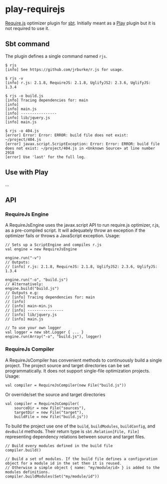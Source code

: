 play-requirejs
=========

[Require.js][require] optimizer plugin for [sbt][sbt]. Initially meant as a [Play][play] plugin but it is not
required to use it.

## Sbt command

The plugin defines a single command named `rjs`.

    $ rjs
    [info] See https://github.com/jrburke/r.js for usage.

    $ rjs -v
    [info] r.js: 2.1.8, RequireJS: 2.1.8, UglifyJS2: 2.3.6, UglifyJS: 1.3.4

    $ rjs -o build.js
    [info] Tracing dependencies for: main
    [info]
    [info] main.js
    [info] ----------------
    [info] lib/jquery.js
    [info] main.js

    $ rjs -o 404.js
    [error] Error: Error: ERROR: build file does not exist: ~/project/404.js
    [error] javax.script.ScriptException: Error: Error: ERROR: build file does not exist: ~/project/404.js in <Unknown Source> at line number 2918
    [error] Use 'last' for the full log.

## Use with Play

...

## API

### RequireJs Engine

A RequireJsEngine uses the javax.script API to run require.js optimizer, r.js, as a pre-compiled script. It will
adequately throw an exception if the optimizer fails or throws a JavaScript exception. Usage:

    // Sets up a ScriptEngine and compiles r.js
    val engine = new RequireJsEngine

    engine.run("-v")
    // Outputs:
    // [info] r.js: 2.1.8, RequireJS: 2.1.8, UglifyJS2: 2.3.6, UglifyJS: 1.3.4

    engine.run("-o", "build.js")
    // Alternatively:
    engine.build("build.js")
    // Outputs e.g:
    // [info] Tracing dependencies for: main
    // [info]
    // [info] main-min.js
    // [info] ----------------
    // [info] lib/jquery.js
    // [info] main.js

    // To use your own logger
    val logger = new sbt.Logger { ... }
    engine.run(Array("-o", "build.js"), logger)

### RequireJs Compiler

A RequireJsCompiler has convenient methods to continuously build a single project. The project source and target directories can
be set programmatically. It does not support single-file optimization projects. Usage:

    val compiler = RequireJsCompiler(new File("build.js"))

Or override/set the source and target directories

    val compiler = RequireJsCompiler(
        sourceDir = new File("sources"),
        targetDir = new File("target"),
        buildFile = new File("build.js"))

To build the project use one of the `build`, `buildModules`, `buildConfig`, and `devBuild` methods. Their return type
 is `sbt.Relation[File, File]` representing dependency relations between source and target files.

    // Build every modules defined in the build file
    compiler.build()

    // Build a set of modules. If the build file defines a configuration object for a module id in the set then it is reused.
    // Otherwise a simple object { name: "my/module/id> } is added to the modules definitions.
    compiler.buildModules(Set("my/module/id"))




[require]: http://requirejs.org/
[play]: http://www.playframework.org/
[sbt]: https://github.com/harrah/xsbt